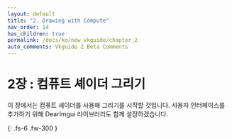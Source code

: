 ```yaml
---
layout: default
title: "2. Drawing with Compute"
nav_order: 14
has_children: true
permalink: /docs/ko/new_vkguide/chapter_2
auto_comments: Vkguide 2 Beta Comments
---
```

# 2장 : 컴퓨트 셰이더 그리기

이 장에서는 컴퓨트 셰이더를 사용해 그리기를 시작할 것입니다. 사용자 인터페이스를 추가하기 위해 DearImgui 라이브러리도 함께 설정하겠습니다.

{: .fs-6 .fw-300 }
